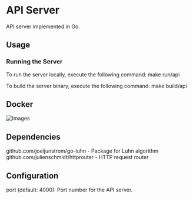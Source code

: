 # API Server

API server implemented in Go.

## Usage

### Running the Server

To run the server locally, execute the following command:
make run/api

To build the server binary, execute the following command:
make build/api

## Docker
![Images](https://drive.google.com/drive/folders/1o6SjALp6WVfXzCy8CqL9uthHcem_BW2A?usp=share_link)

## Dependencies

github.com/joeljunstrom/go-luhn - Package for Luhn algorithm
github.com/julienschmidt/httprouter - HTTP request router

## Configuration

port (default: 4000): Port number for the API server.